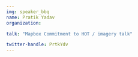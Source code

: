 ```yaml
---
img: speaker_bbq
name: Pratik Yadav
organization: 

talk: "Mapbox Commitment to HOT / imagery talk"

twitter-handle: PrtkYdv
---
```

